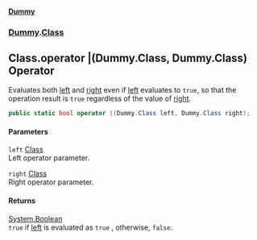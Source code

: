 #### [Dummy](./Home.md 'Home')
### [Dummy](./Dummy.md 'Dummy').[Class](./Dummy-Class.md 'Dummy.Class')
## Class.operator |(Dummy.Class, Dummy.Class) Operator
Evaluates both [left](#Dummy-Class-op_BitwiseOr(Dummy-Class--Dummy-Class)-left 'Dummy.Class.op_BitwiseOr(Dummy.Class, Dummy.Class).left') and [right](#Dummy-Class-op_BitwiseOr(Dummy-Class--Dummy-Class)-right 'Dummy.Class.op_BitwiseOr(Dummy.Class, Dummy.Class).right') even if [left](#Dummy-Class-op_BitwiseOr(Dummy-Class--Dummy-Class)-left 'Dummy.Class.op_BitwiseOr(Dummy.Class, Dummy.Class).left') evaluates to `true`, so that the operation result is `true` regardless of the value of [right](#Dummy-Class-op_BitwiseOr(Dummy-Class--Dummy-Class)-right 'Dummy.Class.op_BitwiseOr(Dummy.Class, Dummy.Class).right').  
```csharp
public static bool operator |(Dummy.Class left, Dummy.Class right);
```
#### Parameters
<a name='Dummy-Class-op_BitwiseOr(Dummy-Class--Dummy-Class)-left'></a>
`left` [Class](./Dummy-Class.md 'Dummy.Class')  
Left operator parameter.  
  
<a name='Dummy-Class-op_BitwiseOr(Dummy-Class--Dummy-Class)-right'></a>
`right` [Class](./Dummy-Class.md 'Dummy.Class')  
Right operator parameter.  
  
#### Returns
[System.Boolean](https://docs.microsoft.com/dotnet/api/System.Boolean 'System.Boolean')  
`true` if [left](#Dummy-Class-op_BitwiseOr(Dummy-Class--Dummy-Class)-left 'Dummy.Class.op_BitwiseOr(Dummy.Class, Dummy.Class).left') is evaluated as `true` , otherwise, `false`.  
